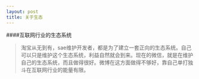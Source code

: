 ```yaml
---
layout: post
title: 关于生态
---
```


####互联网行业的生态系统
	
>淘宝从无到有，sae维护开发者，都是为了建立一套正向的生态系统。自己可以只是维护这个生态系统，利益自然就会到来。现在的微信，就是在维护自己的生态系统，而且做得很好。微博在这方面做得不够好，靠自己单打独斗在互联网行业的能量有限。